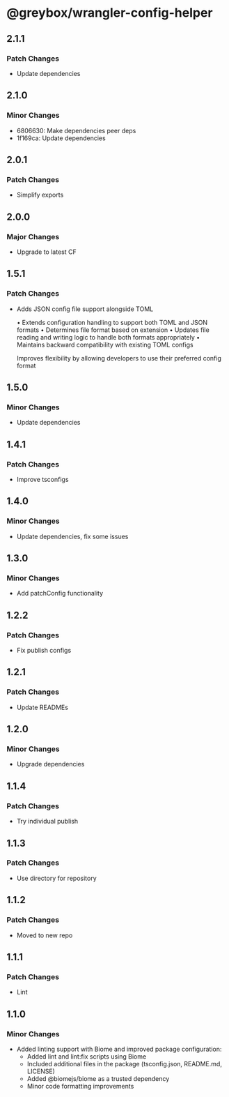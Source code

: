 # @greybox/wrangler-config-helper

## 2.1.1

### Patch Changes

- Update dependencies

## 2.1.0

### Minor Changes

- 6806630: Make dependencies peer deps
- 1f169ca: Update dependencies

## 2.0.1

### Patch Changes

- Simplify exports

## 2.0.0

### Major Changes

- Upgrade to latest CF

## 1.5.1

### Patch Changes

- Adds JSON config file support alongside TOML

  • Extends configuration handling to support both TOML and JSON formats
  • Determines file format based on extension
  • Updates file reading and writing logic to handle both formats appropriately
  • Maintains backward compatibility with existing TOML configs

  Improves flexibility by allowing developers to use their preferred config format

## 1.5.0

### Minor Changes

- Update dependencies

## 1.4.1

### Patch Changes

- Improve tsconfigs

## 1.4.0

### Minor Changes

- Update dependencies, fix some issues

## 1.3.0

### Minor Changes

- Add patchConfig functionality

## 1.2.2

### Patch Changes

- Fix publish configs

## 1.2.1

### Patch Changes

- Update READMEs

## 1.2.0

### Minor Changes

- Upgrade dependencies

## 1.1.4

### Patch Changes

- Try individual publish

## 1.1.3

### Patch Changes

- Use directory for repository

## 1.1.2

### Patch Changes

- Moved to new repo

## 1.1.1

### Patch Changes

- Lint

## 1.1.0

### Minor Changes

- Added linting support with Biome and improved package configuration:
  - Added lint and lint:fix scripts using Biome
  - Included additional files in the package (tsconfig.json, README.md, LICENSE)
  - Added @biomejs/biome as a trusted dependency
  - Minor code formatting improvements
